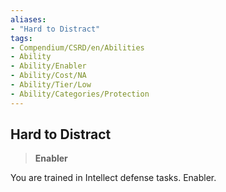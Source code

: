```yaml
---
aliases:
- "Hard to Distract"
tags:
- Compendium/CSRD/en/Abilities
- Ability
- Ability/Enabler
- Ability/Cost/NA
- Ability/Tier/Low
- Ability/Categories/Protection
---
```


  
## Hard to Distract  
>**Enabler**
  
You are trained in Intellect defense tasks. Enabler.